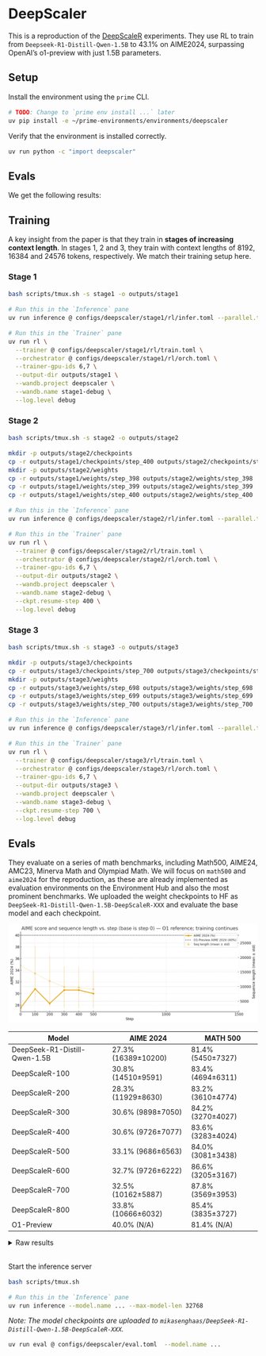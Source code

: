 # DeepScaler

This is a reproduction of the [DeepScaleR](https://pretty-radio-b75.notion.site/DeepScaleR-Surpassing-O1-Preview-with-a-1-5B-Model-by-Scaling-RL-19681902c1468005bed8ca303013a4e2) experiments. They use RL to train from `Deepseek-R1-Distill-Qwen-1.5B` to 43.1% on AIME2024, surpassing OpenAI’s o1-preview with just 1.5B parameters.

## Setup

Install the environment using the `prime` CLI.

```bash
# TODO: Change to `prime env install ...` later
uv pip install -e ~/prime-environments/environments/deepscaler
```

Verify that the environment is installed correctly.

```bash
uv run python -c "import deepscaler"
```

## Evals


We get the following results:

## Training

A key insight from the paper is that they train in **stages of increasing context length**. In stages 1, 2 and 3, they train with context lengths of 8192, 16384 and 24576 tokens, respectively. We match their training setup here.

### Stage 1

```bash
bash scripts/tmux.sh -s stage1 -o outputs/stage1
```

```bash
# Run this in the `Inference` pane
uv run inference @ configs/deepscaler/stage1/rl/infer.toml --parallel.tp 2 --parallel.dp 3 --max-model-len 16384
```

```bash
# Run this in the `Trainer` pane
uv run rl \
  --trainer @ configs/deepscaler/stage1/rl/train.toml \
  --orchestrator @ configs/deepscaler/stage1/rl/orch.toml \
  --trainer-gpu-ids 6,7 \
  --output-dir outputs/stage1 \
  --wandb.project deepscaler \
  --wandb.name stage1-debug \
  --log.level debug
```

### Stage 2

```bash
bash scripts/tmux.sh -s stage2 -o outputs/stage2
```

```bash
mkdir -p outputs/stage2/checkpoints
cp -r outputs/stage1/checkpoints/step_400 outputs/stage2/checkpoints/step_400
mkdir -p outputs/stage2/weights
cp -r outputs/stage1/weights/step_398 outputs/stage2/weights/step_398
cp -r outputs/stage1/weights/step_399 outputs/stage2/weights/step_399
cp -r outputs/stage1/weights/step_400 outputs/stage2/weights/step_400
```

```bash
# Run this in the `Inference` pane
uv run inference @ configs/deepscaler/stage2/rl/infer.toml --parallel.tp 2 --parallel.dp 3 --max-model-len 32768
```

```bash
# Run this in the `Trainer` pane
uv run rl \
  --trainer @ configs/deepscaler/stage2/rl/train.toml \
  --orchestrator @ configs/deepscaler/stage2/rl/orch.toml \
  --trainer-gpu-ids 6,7 \
  --output-dir outputs/stage2 \
  --wandb.project deepscaler \
  --wandb.name stage2-debug \
  --ckpt.resume-step 400 \
  --log.level debug
```

### Stage 3

```bash
bash scripts/tmux.sh -s stage3 -o outputs/stage3
```

```bash
mkdir -p outputs/stage3/checkpoints
cp -r outputs/stage3/checkpoints/step_700 outputs/stage3/checkpoints/step_700
mkdir -p outputs/stage3/weights
cp -r outputs/stage3/weights/step_698 outputs/stage3/weights/step_698
cp -r outputs/stage3/weights/step_699 outputs/stage3/weights/step_699
cp -r outputs/stage3/weights/step_700 outputs/stage3/weights/step_700
```

```bash
# Run this in the `Inference` pane
uv run inference @ configs/deepscaler/stage3/rl/infer.toml --parallel.tp 2 --parallel.dp 3 --max-model-len 32768
```

```bash
# Run this in the `Trainer` pane
uv run rl \
  --trainer @ configs/deepscaler/stage3/rl/train.toml \
  --orchestrator @ configs/deepscaler/stage3/rl/orch.toml \
  --trainer-gpu-ids 6,7 \
  --output-dir outputs/stage3 \
  --wandb.project deepscaler \
  --wandb.name stage3-debug \
  --ckpt.resume-step 700 \
  --log.level debug
```

## Evals

They evaluate on a series of math benchmarks, including Math500, AIME24, AMC23, Minerva Math and Olympiad Math. We will focus on `math500` and `aime2024` for the reproduction, as these are already implemented as evaluation environments on the Environment Hub and also the most prominent benchmarks. We uploaded the weight checkpoints to HF as `DeepSeek-R1-Distill-Qwen-1.5B-DeepScaleR-XXX` and evaluate the base model and each checkpoint.

![Evals](eval.png)

| Model | AIME 2024 | MATH 500 | 
|-------|-----------|----------|
| DeepSeek-R1-Distill-Qwen-1.5B | 27.3% (16389±10200) | 81.4% (5450±7327) |
| DeepScaleR-100 | 30.8% (14510±9591) | 83.4% (4694±6311) |
| DeepScaleR-200 | 28.3% (11929±8630) | 83.2% (3610±4774) |
| DeepScaleR-300 | 30.6% (9898±7050) | 84.2% (3270±4027) |
| DeepScaleR-400 | 30.6% (9726±7077) | 83.6% (3283±4024) |
| DeepScaleR-500 | 33.1% (9686±6563) | 84.0% (3081±3438) |
| DeepScaleR-600 | 32.7% (9726±6222) | 86.6% (3205±3167) |
| DeepScaleR-700 | 32.5% (10162±5887) | 87.8% (3569±3953) |
| DeepScaleR-800 | 33.8% (10666±6032) | 85.4% (3835±3727) |
| O1-Preview | 40.0% (N/A) | 81.4% (N/A) |

<details>
<summary>Raw results</summary>
<pre><code>
Base Model
Evaluated math500 in 1547.25s (Avg@1=0.8140, Pass@1: 0.8140, Completion Length: 5450.29 (±7327.93, ∈[266.00, 32734.00]), Truncated: 3.8%)
Evaluated aime2024 in 1546.06s (Avg@16=0.2729, Pass@8: 0.6130, Completion Length: 16389.57 (±10200.73, ∈[1643.00, 32699.00]), Truncated: 15.2%)

Step 100 (Stage 1)
Evaluated math500 in 1280.38s (Avg@1=0.8340, Pass@1: 0.8340, Completion Length: 4694.13 (±6311.37, ∈[225.00, 32729.00]), Truncated: 2.2%)
Evaluated aime2024 in 1279.09s (Avg@16=0.3083, Pass@8: 0.6363, Completion Length: 14510.24 (±9591.44, ∈[1606.00, 32696.00]), Truncated: 10.4%)

Step 200 (Stage 1)
Evaluated math500 in 942.63s (Avg@1=0.8320, Pass@1: 0.8320, Completion Length: 3610.20 (±4774.83, ∈[404.00, 32649.00]), Truncated: 0.8%)
Evaluated aime2024 in 942.34s (Avg@16=0.2833, Pass@8: 0.6043, Completion Length: 11929.71 (±8630.59, ∈[1770.00, 32701.00]), Truncated: 6.7%)

Step 300 (Stage 1)
Evaluated math500 in 737.77s (Avg@1=0.8420, Pass@1: 0.8420, Completion Length: 3270.25 (±4027.97, ∈[415.00, 32732.00]), Truncated: 0.4%)
Evaluated aime2024 in 736.54s (Avg@16=0.3063, Pass@8: 0.6350, Completion Length: 9898.05 (±7050.03, ∈[1606.00, 32696.00]), Truncated: 3.5%)

Step 400 (Stage 1)
Evaluated math500 in 727.78s (Avg@1=0.8360, Pass@1: 0.8360, Completion Length: 3283.45 (±4024.46, ∈[282.00, 32721.00]), Truncated: 0.4%)
Evaluated aime2024 in 726.83s (Avg@16=0.3063, Pass@8: 0.6567, Completion Length: 9726.12 (±7077.99, ∈[1266.00, 32686.00]), Truncated: 3.3%)

Step 500 (Stage 1)
Evaluated math500 in 660.66s (Avg@1=0.8540, Pass@1: 0.8540, Completion Length: 2961.01 (±3426.75, ∈[543.00, 32695.00]), Truncated: 0.6%)
Evaluated aime2024 in 658.95s (Avg@16=0.3000, Pass@8: 0.6460, Completion Length: 9121.69 (±6423.23, ∈[1323.00, 32687.00]), Truncated: 3.1%)

Step 500 (Stage 2)
Evaluated math500 in 370.32s (Avg@1=0.8400, Pass@1: 0.8400, Completion Length: 3081.88 (±3438.49, ∈[614.00, 32709.00]), Truncated: 0.4%)
Evaluated aime2024 in 368.68s (Avg@16=0.3312, Pass@8: 0.6287, Completion Length: 9686.62 (±6563.93, ∈[1140.00, 32686.00]), Truncated: 2.5%)

Step 600 (Stage 2)
Evaluated math500 in 334.98s (Avg@1=0.8660, Pass@1: 0.8660, Completion Length: 3205.39 (±3167.25, ∈[554.00, 22164.00]), Truncated: 0.0%)
Evaluated aime2024 in 354.83s (Avg@16=0.3271, Pass@8: 0.6353, Completion Length: 9726.84 (±6222.77, ∈[1162.00, 32683.00]), Truncated: 1.9%)

Step 700 (Stage 2)
Evaluated math500 in 377.43s (Avg@1=0.8780, Pass@1: 0.8780, Completion Length: 3569.39 (±3953.57, ∈[618.00, 32611.00]), Truncated: 0.4%)
Evaluated aime2024 in 375.57s (Avg@16=0.3250, Pass@8: 0.6550, Completion Length: 10162.39 (±5887.47, ∈[1428.00, 32672.00]), Truncated: 1.5%)

Step 800 (Stage 2)
Evaluated math500 in 400.01s (Avg@1=0.8540, Pass@1: 0.8540, Completion Length: 3835.00 (±3727.86, ∈[563.00, 23701.00]), Truncated: 0.0%)
Evaluated aime2024 in 398.19s (Avg@16=0.3375, Pass@8: 0.6860, Completion Length: 10666.42 (±6032.30, ∈[1898.00, 32686.00]), Truncated: 1.0%)
</code>
</pre>
</details>
<br/>

Start the inference server

```bash
bash scripts/tmux.sh
```

```bash
# Run this in the `Inference` pane
uv run inference --model.name ... --max-model-len 32768
```

*Note: The model checkpoints are uploaded to `mikasenghaas/DeepSeek-R1-Distill-Qwen-1.5B-DeepScaleR-XXX`.*

```bash
uv run eval @ configs/deepscaler/eval.toml  --model.name ...
```